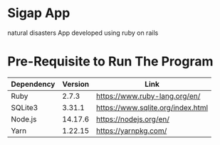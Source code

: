 # Sigap App

natural disasters App developed using ruby on rails

# Pre-Requisite to Run The Program

| Dependency | Version | Link |
| ------ | ------ | ------ |
| Ruby | 2.7.3 | https://www.ruby-lang.org/en/ |
| SQLite3 | 3.31.1 | https://www.sqlite.org/index.html |
| Node.js | 14.17.6 | https://nodejs.org/en/ |
| Yarn | 1.22.15 | https://yarnpkg.com/ |
